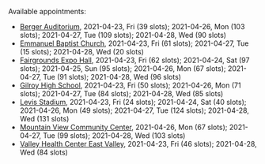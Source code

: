 Available appointments:

* [Berger Auditorium](https://schedulecare.sccgov.org/mychartprd/SignupAndSchedule/EmbeddedSchedule?id=132694&vt=1277&dept=101064003), 2021-04-23, Fri (39 slots); 2021-04-26, Mon (103 slots); 2021-04-27, Tue (109 slots); 2021-04-28, Wed (90 slots)
* [Emmanuel Baptist Church](https://schedulecare.sccgov.org/mychartprd/SignupAndSchedule/EmbeddedSchedule?id=132871&vt=1277&dept=101064006), 2021-04-23, Fri (61 slots); 2021-04-27, Tue (15 slots); 2021-04-28, Wed (20 slots)
* [Fairgrounds Expo Hall](https://schedulecare.sccgov.org/mychartprd/SignupAndSchedule/EmbeddedSchedule?id=132726&vt=1277&dept=101064002), 2021-04-23, Fri (62 slots); 2021-04-24, Sat (97 slots); 2021-04-25, Sun (95 slots); 2021-04-26, Mon (67 slots); 2021-04-27, Tue (91 slots); 2021-04-28, Wed (96 slots)
* [Gilroy High School](https://schedulecare.sccgov.org/mychartprd/SignupAndSchedule/EmbeddedSchedule?id=132980&vt=1277&dept=101064008), 2021-04-23, Fri (50 slots); 2021-04-26, Mon (71 slots); 2021-04-27, Tue (84 slots); 2021-04-28, Wed (85 slots)
* [Levis Stadium](https://schedulecare.sccgov.org/mychartprd/SignupAndSchedule/EmbeddedSchedule?id=132723&vt=1277&dept=101064004), 2021-04-23, Fri (24 slots); 2021-04-24, Sat (40 slots); 2021-04-26, Mon (49 slots); 2021-04-27, Tue (124 slots); 2021-04-28, Wed (131 slots)
* [Mountain View Community Center](https://schedulecare.sccgov.org/mychartprd/SignupAndSchedule/EmbeddedSchedule?id=132472&vt=1277&dept=101064001), 2021-04-26, Mon (67 slots); 2021-04-27, Tue (99 slots); 2021-04-28, Wed (103 slots)
* [Valley Health Center East Valley](https://schedulecare.sccgov.org/mychartprd/SignupAndSchedule/EmbeddedSchedule?id=132268&vt=1277&dept=101064007), 2021-04-23, Fri (46 slots); 2021-04-28, Wed (84 slots)
